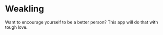 # Weakling
Want to encourage yourself to be a better person? This app will do that with tough love.
